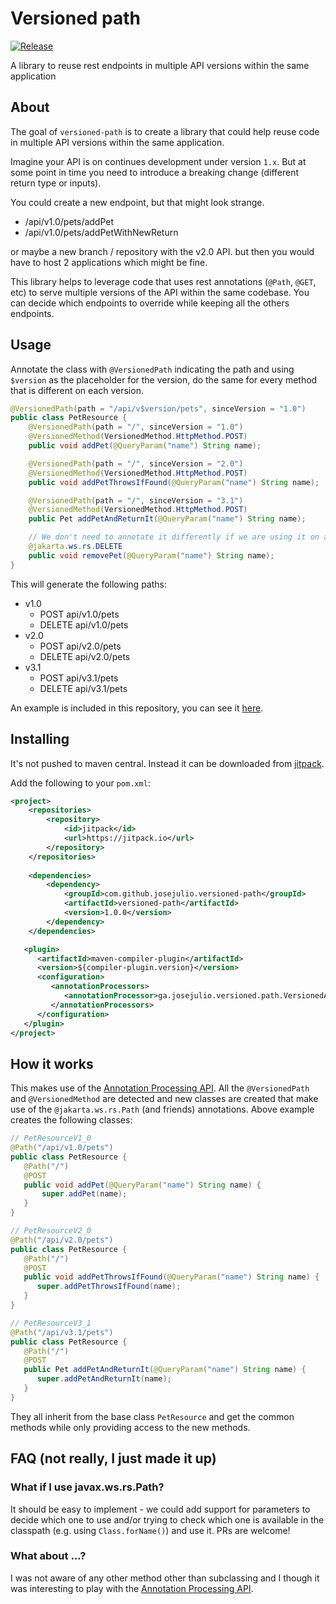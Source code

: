 # Versioned path
[![Release](https://jitpack.io/v/josejulio/versioned-path.svg)](https://jitpack.io/#josejulio/versioned-path)

A library to reuse rest endpoints in multiple API versions within the same application

## About

The goal of `versioned-path` is to create a library that could help reuse code in multiple API versions within the same
application.

Imagine your API is on continues development under version `1.x`. But at some point in time you need to introduce a 
breaking change (different return type or inputs). 

You could create a new endpoint, but that might look strange.

- /api/v1.0/pets/addPet
- /api/v1.0/pets/addPetWithNewReturn

or maybe a new branch / repository with the v2.0 API. but then you would have to host 2 applications which might be fine.

This library helps to leverage code that uses rest annotations (`@Path`, `@GET`, etc) to serve multiple versions of the API within the same codebase.
You can decide which endpoints to override while keeping all the others endpoints.

## Usage

Annotate the class with `@VersionedPath` indicating the path and using `$version` as the placeholder for the version,
do the same for every method that is different on each version.

```java
@VersionedPath(path = "/api/v$version/pets", sinceVersion = "1.0")
public class PetResource {
    @VersionedPath(path = "/", sinceVersion = "1.0")
    @VersionedMethod(VersionedMethod.HttpMethod.POST)
    public void addPet(@QueryParam("name") String name);

    @VersionedPath(path = "/", sinceVersion = "2.0")
    @VersionedMethod(VersionedMethod.HttpMethod.POST)
    public void addPetThrowsIfFound(@QueryParam("name") String name);

    @VersionedPath(path = "/", sinceVersion = "3.1")
    @VersionedMethod(VersionedMethod.HttpMethod.POST)
    public Pet addPetAndReturnIt(@QueryParam("name") String name);

    // We don't need to annotate it differently if we are using it on all the versions
    @jakarta.ws.rs.DELETE
    public void removePet(@QueryParam("name") String name);
}
```

This will generate the following paths:
 
 - v1.0
   - POST   api/v1.0/pets
   - DELETE api/v1.0/pets
 - v2.0
    - POST   api/v2.0/pets
    - DELETE api/v2.0/pets
 - v3.1
    - POST   api/v3.1/pets
    - DELETE api/v3.1/pets


An example is included in this repository, you can see it [here](./versioned-api-sample).

## Installing

It's not pushed to maven central. Instead it can be downloaded from [jitpack](https://jitpack.io/).

Add the following to your `pom.xml`:

```xml
<project>
    <repositories>
        <repository>
            <id>jitpack</id>
            <url>https://jitpack.io</url>
        </repository>
    </repositories>
    
    <dependencies>
        <dependency>
            <groupId>com.github.josejulio.versioned-path</groupId>
            <artifactId>versioned-path</artifactId>
            <version>1.0.0</version>
        </dependency>
    </dependencies>

   <plugin>
      <artifactId>maven-compiler-plugin</artifactId>
      <version>${compiler-plugin.version}</version>
      <configuration>
         <annotationProcessors>
            <annotationProcessor>ga.josejulio.versioned.path.VersionedAnnotationProcessor</annotationProcessor>
         </annotationProcessors>
      </configuration>
   </plugin>
</project>
```

## How it works

This makes use of the [Annotation Processing API](https://docs.oracle.com/javase/8/docs/api/javax/annotation/processing/Processor.html).
All the `@VersionedPath` and `@VersionedMethod` are detected and new classes are created that make use of the
`@jakarta.ws.rs.Path` (and friends) annotations. Above example creates the following classes:

```java
// PetResourceV1_0
@Path("/api/v1.0/pets")
public class PetResource {
   @Path("/")
   @POST
   public void addPet(@QueryParam("name") String name) {
       super.addPet(name);
   }
}

// PetResourceV2_0
@Path("/api/v2.0/pets")
public class PetResource {
   @Path("/")
   @POST
   public void addPetThrowsIfFound(@QueryParam("name") String name) {
      super.addPetThrowsIfFound(name);
   }
}

// PetResourceV3_1
@Path("/api/v3.1/pets")
public class PetResource {
   @Path("/")
   @POST
   public Pet addPetAndReturnIt(@QueryParam("name") String name) {
      super.addPetAndReturnIt(name);
   }
}
```

They all inherit from the base class `PetResource` and get the common methods while only providing access to the
new methods.

## FAQ (not really, I just made it up)

### What if I use javax.ws.rs.Path?
It should be easy to implement - we could add support for parameters to decide which one to use and/or trying to check
which one is available in the classpath (e.g. using `Class.forName()`) and use it. PRs are welcome!

### What about ...?
I was not aware of any other method other than subclassing and I though it was interesting to play with the
[Annotation Processing API](https://docs.oracle.com/javase/8/docs/api/javax/annotation/processing/Processor.html).
